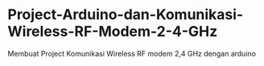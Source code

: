# Project-Arduino-dan-Komunikasi-Wireless-RF-Modem-2-4-GHz
Membuat Project Komunikasi Wireless RF modem 2,4 GHz dengan arduino 
